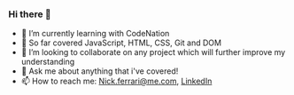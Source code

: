 ### Hi there 👋


- 🌱 I’m currently learning with CodeNation
- 🔭 So far covered JavaScript, HTML, CSS, Git and DOM
- 👯 I’m looking to collaborate on any project which will further improve my understanding
- 💬 Ask me about anything that i've covered!
- 📫 How to reach me: Nick.ferrari@me.com, [LinkedIn](https://www.linkedin.com/in/nicholas-ferrari-126a47116/)

